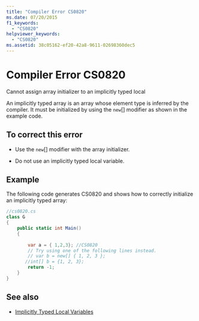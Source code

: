 ```yaml
---
title: "Compiler Error CS0820"
ms.date: 07/20/2015
f1_keywords: 
  - "CS0820"
helpviewer_keywords: 
  - "CS0820"
ms.assetid: 38c05162-ef20-42a8-9611-02698360dec5
---
```

# Compiler Error CS0820
Cannot assign array initializer to an implicitly typed local  
  
 An implicitly typed array is an array whose element type is inferred by the compiler. It must be initialized by using the `new`[] modifier as shown in the example code.  
  
## To correct this error  
  
- Use the `new`[] modifier with the array initializer.  
  
- Do not use an implicitly typed local variable.  
  
## Example  
 The following code generates CS0820 and shows how to correctly initialize an implicitly typed array:  
  
```csharp  
//cs0820.cs  
class G  
{  
    public static int Main()  
    {  
  
        var a = { 1,2,3}; //CS0820  
        // Try using one of the following lines instead.  
        // var b = new[] { 1, 2, 3 };   
       //int[] b = {1, 2, 3};  
        return -1;  
    }  
}  
```  
  
## See also

- [Implicitly Typed Local Variables](../programming-guide/classes-and-structs/implicitly-typed-local-variables.md)
